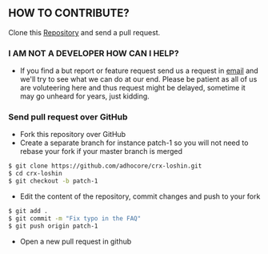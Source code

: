 ## HOW TO CONTRIBUTE?

Clone this [Repository] and send a pull request.

### I AM NOT A DEVELOPER HOW CAN I HELP?

- If you find a but report or feature request send us a request in [email](adhocore[at]gmail[dot]com) and we'll try to
see what we can do at our end. Please be patient as all of us are voluteering here and thus request might be delayed, 
sometime it may go unheard for years, just kidding.

### Send pull request over GitHub

- Fork this repository over GitHub
- Create a separate branch for instance patch-1 so you will not need to rebase your fork if your master branch is merged

```bash
$ git clone https://github.com/adhocore/crx-loshin.git
$ cd crx-loshin
$ git checkout -b patch-1
```

- Edit the content of the repository, commit changes and push to your fork

```bash
$ git add .
$ git commit -m "Fix typo in the FAQ"
$ git push origin patch-1
```

- Open a new pull request in github

[Repository]: https://github.com/adhocore/crx-loshin.git